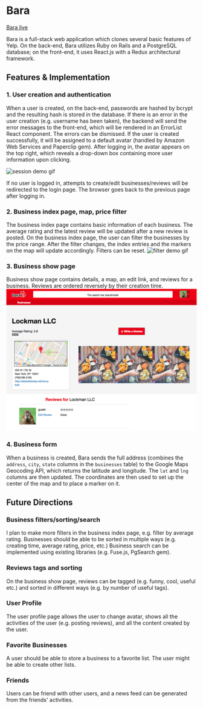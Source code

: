 # Bara

[Bara live][Heroku]

[Heroku]: http://bara1.herokuapp.com/

Bara is a full-stack web application which clones several basic features of Yelp. On the back-end, Bara utilizes Ruby on Rails and a PostgreSQL database; on the front-end, it uses React.js with a Redux architectural framework.  

## Features & Implementation

### 1. User creation and authentication
When a user is created, on the back-end,  passwords are hashed by bcrypt and the resulting hash is stored in the database.
If there is an error in the user creation (e.g. username has been taken), the backend will send the error messages to the front-end, which will be rendered in an ErrorList React component. The errors can be dismissed.
If the user is created successfully, it will be assigned to a default avatar (handled by Amazon Web Services and Paperclip gem).
After logging in, the avatar appears on the top right, which reveals a drop-down box containing more user information upon clicking.

![session demo gif](docs/demo-gif/session-demo.gif)

If no user is logged in, attempts to create/edit businesses/reviews will be redirected to the login page. The browser goes back to the previous page after logging in.

### 2. Business index page, map, price filter
The business index page contains basic information of each business. The average rating and the latest review will be updated after a new review is posted.
On the business index page, the user can filter the businesses by the price range. After the filter changes, the index entries and the markers on the map will update accordingly. Filters can be reset.
![filter demo gif](docs/demo-gif/filter-demo.gif)

### 3. Business show page
Business show page contains details, a map, an edit link, and reviews for a business. Reviews are ordered reversely by their creation time.
![busienss show page](docs/business-show.png)

### 4. Business form
When a business is created, Bara sends the full address (combines the `address`, `city`, `state` columns in the `businesses` table) to the Google Maps Geocoding API, which returns the latitude and longitude. The `lat` and `lng` columns are then updated. The coordinates are then used to set up the center of the map and to place a marker on it.

## Future Directions

### Business filters/sorting/search
I plan to make more filters in the business index page, e.g. filter by average rating.
Businesses should be able to be sorted in multiple ways (e.g. creating time, average rating, price, etc.)
Business search can be implemented using existing libraries (e.g. Fuse.js, PgSearch gem).  

### Reviews tags and sorting
On the business show page, reviews can be tagged (e.g. funny, cool, useful etc.) and sorted in different ways (e.g. by number of useful tags).

### User Profile
The user profile page allows the user to change avatar, shows all the activities of the user (e.g. posting reviews), and all the content created by the user.

### Favorite Businesses
A user should be able to store a business to a favorite list. The user might be able to create other lists.

### Friends
Users can be friend with other users, and a news feed can be generated from the friends' activities.
